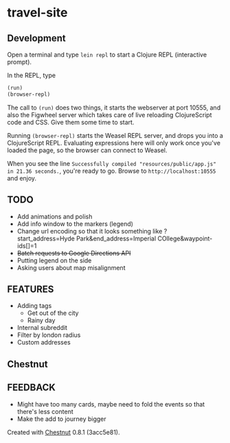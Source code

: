 # travel-site


## Development

Open a terminal and type `lein repl` to start a Clojure REPL
(interactive prompt).

In the REPL, type

```clojure
(run)
(browser-repl)
```

The call to `(run)` does two things, it starts the webserver at port
10555, and also the Figwheel server which takes care of live reloading
ClojureScript code and CSS. Give them some time to start.

Running `(browser-repl)` starts the Weasel REPL server, and drops you
into a ClojureScript REPL. Evaluating expressions here will only work
once you've loaded the page, so the browser can connect to Weasel.

When you see the line `Successfully compiled "resources/public/app.js"
in 21.36 seconds.`, you're ready to go. Browse to
`http://localhost:10555` and enjoy.

## TODO

  * Add animations and polish
  * Add info window to the markers (legend)
  * Change url encoding so that it looks something like ?start_address=Hyde Park&end_address=Imperial COllege&waypoint-ids[]=1
  * ~~Batch requests to Google Directions API~~
  * Putting legend on the side
  * Asking users about map misalignment

## FEATURES

  * Adding tags
    * Get out of the city
    * Rainy day
  * Internal subreddit
  * Filter by london radius
  * Custom addresses

## Chestnut

## FEEDBACK

  * Might have too many cards, maybe need to fold the events so that there's less content
  * Make the add to journey bigger

Created with [Chestnut](http://plexus.github.io/chestnut/) 0.8.1 (3acc5e81).
